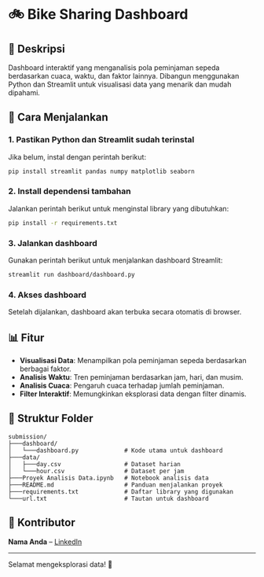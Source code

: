 # 🚲 Bike Sharing Dashboard

## 📌 Deskripsi
Dashboard interaktif yang menganalisis pola peminjaman sepeda berdasarkan cuaca, waktu, dan faktor lainnya. Dibangun menggunakan Python dan Streamlit untuk visualisasi data yang menarik dan mudah dipahami.

## 🚀 Cara Menjalankan
### 1. Pastikan Python dan Streamlit sudah terinstal
Jika belum, instal dengan perintah berikut:
```sh
pip install streamlit pandas numpy matplotlib seaborn
```

### 2. Install dependensi tambahan
Jalankan perintah berikut untuk menginstal library yang dibutuhkan:
```sh
pip install -r requirements.txt
```

### 3. Jalankan dashboard
Gunakan perintah berikut untuk menjalankan dashboard Streamlit:
```sh
streamlit run dashboard/dashboard.py
```

### 4. Akses dashboard
Setelah dijalankan, dashboard akan terbuka secara otomatis di browser.

## 📊 Fitur
- **Visualisasi Data**: Menampilkan pola peminjaman sepeda berdasarkan berbagai faktor.
- **Analisis Waktu**: Tren peminjaman berdasarkan jam, hari, dan musim.
- **Analisis Cuaca**: Pengaruh cuaca terhadap jumlah peminjaman.
- **Filter Interaktif**: Memungkinkan eksplorasi data dengan filter dinamis.

## 📂 Struktur Folder
```
submission/
├───dashboard/
│   └───dashboard.py             # Kode utama untuk dashboard
├───data/
│   ├───day.csv                  # Dataset harian
│   └───hour.csv                 # Dataset per jam
├───Proyek Analisis Data.ipynb   # Notebook analisis data
├───README.md                    # Panduan menjalankan proyek
├───requirements.txt             # Daftar library yang digunakan
└───url.txt                      # Tautan untuk dashboard
```

## 👤 Kontributor
**Nama Anda** – [LinkedIn](https://www.linkedin.com/in/dewi-puspita-241517272/)

---

Selamat mengeksplorasi data! 🚀

